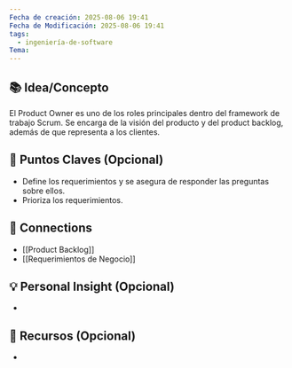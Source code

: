 ```yaml
---
Fecha de creación: 2025-08-06 19:41
Fecha de Modificación: 2025-08-06 19:41
tags:
  - ingeniería-de-software
Tema:
---
```



## 📚 Idea/Concepto 

El Product Owner es uno de los roles principales dentro del framework de trabajo Scrum. Se encarga de la visión del producto y del product backlog, además de que representa a los clientes.

## 📌 Puntos Claves (Opcional)
- Define los requerimientos y se asegura de responder las preguntas sobre ellos. 
- Prioriza los requerimientos.

## 🔗 Connections
- [[Product Backlog]]
- [[Requerimientos de Negocio]]

## 💡 Personal Insight (Opcional)
- 
## 🧾 Recursos (Opcional)
- 